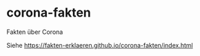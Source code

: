 # corona-fakten

Fakten über Corona

Siehe https://fakten-erklaeren.github.io/corona-fakten/index.html
